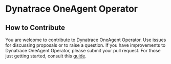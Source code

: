 # Dynatrace OneAgent Operator

## How to Contribute

You are welcome to contribute to Dynatrace OneAgent Operator.
Use issues for discussing proposals or to raise a question.
If you have improvements to Dynatrace OneAgent Operator, please submit your pull request.
For those just getting started, consult this  [guide](https://help.github.com/articles/creating-a-pull-request-from-a-fork/).
